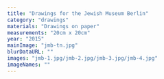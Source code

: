 ```yaml
---
title: "Drawings for the Jewish Museum Berlin"
category: "drawings"
materials: "Drawings on paper"
measurements: "20cm x 20cm"
year: "2015"
mainImage: "jmb-tn.jpg"
blurDataURL: ""
images: "jmb-1.jpg/jmb-2.jpg/jmb-3.jpg/jmb-4.jpg"
imageNames: ""
---
```

